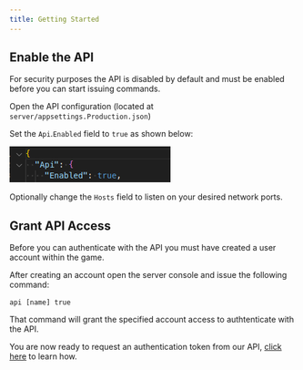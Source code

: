 ```yaml
---
title: Getting Started
---
```


## Enable the API

For security purposes the API is disabled by default and must be enabled before you can start issuing commands.

Open the API configuration (located at `server/appsettings.Production.json`)

Set the `Api`.`Enabled` field to `true` as shown below:

![API Enablement](api-enabled.png)

Optionally change the `Hosts` field to listen on your desired network ports.

## Grant API Access

Before you can authenticate with the API you must have created a user account within the game.

After creating an account open the server console and issue the following command:

```
api [name] true
```

That command will grant the specified account access to authtenticate with the API.

You are now ready to request an authentication token from our API, [click here](../endpoints/authentication.md) to learn how.
